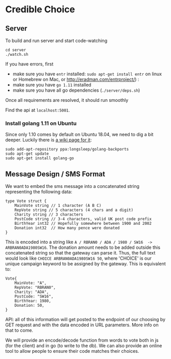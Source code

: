 # Credible Choice

## Server

To build and run server and start code-watching 
```
cd server
./watch.sh
```

If you have errors, first
* make sure you have `entr` installed: `sudo apt-get install entr` on linux or Homebrew on Mac, or http://eradman.com/entrproject/) :
* make sure you have `go 1.11` installed
* make sure you have all go dependencies (`./server/deps.sh`)

Once all requirements are resolved, it should run smoothly

Find the api at `localhost:5001`.

### Install golang 1.11 on Ubuntu

Since only 1.10 comes by default on Ubuntu 18.04, we need to dig a bit deeper. Luckily there is [a wiki page for it](https://github.com/golang/go/wiki/Ubuntu):

```shell
sudo add-apt-repository ppa:longsleep/golang-backports
sudo apt-get update
sudo apt-get install golang-go
```

## Message Design / SMS Format

We want to embed the sms message into a concatenated string representing the following data:

```golang
type Vote struct {
    MainVote string // 1 character (A B C)
    RepVote string // 5 characters (4 chars and a digit)
    Charity string // 3 characters
    PostCode string // 3-4 characters, valid UK post code prefix
    BirthYear int32 // Hopefully somewhere between 1900 and 2002
    Donation int32  // How many pence were donated
}
```

This is encoded into a string like `A / RBRAN0 / ADA / 1980 / SW16  -> ARBRAN0ADA1980SW16`.  The donation amount needs to be added outside this concatenated string so that the gateway can parse it.  Thus, the full text would look like `CHOICE ARBRAN0ADA1980SW16 50`, where 'CHOICE' is our unique campaign keyword to be assigned by the gateway.  This is equivalent to:

```golang
Vote{
    MainVote: "A",
    RepVote: "RBRAN0",
    Charity: "ADA",
    PostCode: "SW16",
    BirthYear: 1980,
    Donation: 50,
}
```

API: all of this information will get posted to the endpoint of our choosing by GET request and with the data encoded in URL parameters.  More info on that to come.

We will provide an encode/decode function from words to vote both in js (for the client) and in go (to write to the db).
We can also provide an online tool to allow people to ensure their code matches their choices.
